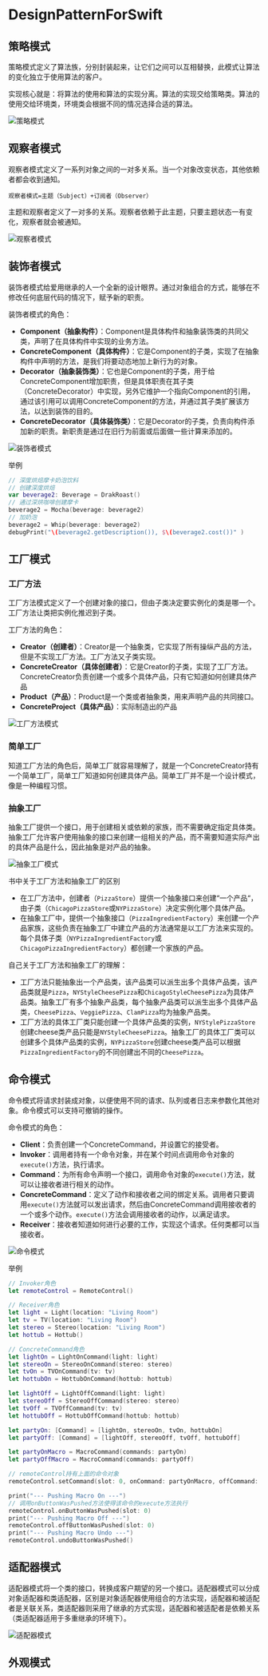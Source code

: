 # DesignPatternForSwift

## 策略模式

策略模式定义了算法族，分别封装起来，让它们之间可以互相替换，此模式让算法的变化独立于使用算法的客户。

实现核心就是：将算法的使用和算法的实现分离。算法的实现交给策略类。算法的使用交给环境类，环境类会根据不同的情况选择合适的算法。

![策略模式](./resources/策略模式.png)

## 观察者模式

观察者模式定义了一系列对象之间的一对多关系。当一个对象改变状态，其他依赖者都会收到通知。

`观察者模式=主题（Subject）+订阅者（Observer）`

主题和观察者定义了一对多的关系。观察者依赖于此主题，只要主题状态一有变化，观察者就会被通知。

![观察者模式](./resources/观察者模式.png)

## 装饰者模式

装饰者模式给爱用继承的人一个全新的设计眼界。通过对象组合的方式，能够在不修改任何底层代码的情况下，赋予新的职责。

装饰者模式的角色：

+ **Component（抽象构件）**：Component是具体构件和抽象装饰类的共同父类，声明了在具体构件中实现的业务方法。
+ **ConcreteComponent（具体构件）**：它是Component的子类，实现了在抽象构件中声明的方法，是我们将要动态地加上新行为的对象。
+ **Decorator（抽象装饰类）**：它也是Component的子类，用于给ConcreteComponent增加职责，但是具体职责在其子类（ConcreteDecorator）中实现，另外它维护一个指向Component的引用，通过该引用可以调用ConcreteComponent的方法，并通过其子类扩展该方法，以达到装饰的目的。
+ **ConcreteDecorator（具体装饰类）**：它是Decorator的子类，负责向构件添加新的职责。新职责是通过在旧行为前面或后面做一些计算来添加的。

![装饰者模式](./resources/装饰器模式.png)

举例

```Swift
// 深度烘焙摩卡奶泡饮料
// 创建深度烘焙
var beverage2: Beverage = DrakRoast()
// 通过深烘咖啡创建摩卡
beverage2 = Mocha(beverage: beverage2)
// 加奶泡
beverage2 = Whip(beverage: beverage2)
debugPrint("\(beverage2.getDescription()), $\(beverage2.cost())" )
```

## 工厂模式

### 工厂方法
工厂方法模式定义了一个创建对象的接口，但由子类决定要实例化的类是哪一个。工厂方法让类把实例化推迟到子类。

工厂方法的角色：

+ **Creator（创建者）**：Creator是一个抽象类，它实现了所有操纵产品的方法，但是不实现工厂方法。工厂方法又子类实现。
+ **ConcreteCreator（具体创建者）**：它是Creator的子类，实现了工厂方法。ConcreteCreator负责创建一个或多个具体产品，只有它知道如何创建具体产品
+ **Product（产品）**：Product是一个类或者抽象类，用来声明产品的共同接口。
+ **ConcreteProject（具体产品）**：实际制造出的产品

![工厂方法模式](./resources/工厂方法模式.png)

### 简单工厂

知道工厂方法的角色后，简单工厂就容易理解了，就是一个ConcreteCreator持有一个简单工厂，简单工厂知道如何创建具体产品。简单工厂并不是一个设计模式，像是一种编程习惯。

### 抽象工厂

抽象工厂提供一个接口，用于创建相关或依赖的家族，而不需要确定指定具体类。抽象工厂允许客户使用抽象的接口来创建一组相关的产品，而不需要知道实际产出的具体产品是什么，因此抽象是对产品的抽象。

![抽象工厂模式](./resources/抽象工厂模式.png)

书中关于工厂方法和抽象工厂的区别

+ 在工厂方法中，创建者（`PizzaStore`）提供一个抽象接口来创建“一个产品“，由子类（`ChicagoPizzaStore`或`NYPizzaStore`）决定实例化哪个具体产品。
+ 在抽象工厂中，提供一个抽象接口（`PizzaIngredientFactory`）来创建一个产品家族，这些负责在抽象工厂中建立产品的方法通常是以工厂方法来实现的。每个具体子类（`NYPizzaIngredientFactory`或`ChicagoPizzaIngredientFactory`）都创建一个家族的产品。

自己关于工厂方法和抽象工厂的理解：

+ 工厂方法只能抽象出一个产品类，该产品类可以派生出多个具体产品类，该产品类就是`Pizza`，`NYStyleCheesePizza`和`ChicagoStyleCheesePizza`为具体产品类。抽象工厂有多个抽象产品类，每个抽象产品类可以派生出多个具体产品类，`CheesePizza`、`VeggiePizza`、`ClamPizza`均为抽象产品类。
+ 工厂方法的具体工厂类只能创建一个具体产品类的实例，`NYStylePizzaStore`创建cheese类产品只能是`NYStyleCheesePizza`。抽象工厂的具体工厂类可以创建多个具体产品类的实例，`NYPizzaStore`创建cheese类产品可以根据`PizzaIngredientFactory`的不同创建出不同的`CheesePizza`。

## 命令模式

命令模式将请求封装成对象，以便使用不同的请求、队列或者日志来参数化其他对象。命令模式可以支持可撤销的操作。

命令模式的角色：

+ **Client**：负责创建一个ConcreteCommand，并设置它的接受者。
+ **Invoker**：调用者持有一个命令对象，并在某个时间点调用命令对象的`execute()`方法，执行请求。
+ **Command**：为所有命令声明一个接口，调用命令对象的`execute()`方法，就可以让接收者进行相关的动作。
+ **ConcreteCommand**：定义了动作和接收者之间的绑定关系。调用者只要调用`execute()`方法就可以发出请求，然后由ConcreteCommand调用接收者的一个或多个动作。`execute()`方法会调用接收者的动作，以满足请求。
+ **Receiver**：接收者知道如何进行必要的工作，实现这个请求。任何类都可以当接收者。

![命令模式](./resources/命令模式.png)

举例

```Swift
// Invoker角色
let remoteControl = RemoteControl()

// Receiver角色
let light = Light(location: "Living Room")
let tv = TV(location: "Living Room")
let stereo = Stereo(location: "Living Room")
let hottub = Hottub()

// ConcreteCommand角色
let lightOn = LightOnCommand(light: light)
let stereoOn = StereoOnCommand(stereo: stereo)
let tvOn = TVOnCommand(tv: tv)
let hottubOn = HottubOnCommand(hottub: hottub)

let lightOff = LightOffCommand(light: light)
let stereoOff = StereoOffCommand(stereo: stereo)
let tvOff = TVOffCommand(tv: tv)
let hottubOff = HottubOffCommand(hottub: hottub)

let partyOn: [Command] = [lightOn, stereoOn, tvOn, hottubOn]
let partyOff: [Command] = [lightOff, stereoOff, tvOff, hottubOff]

let partyOnMacro = MacroCommand(commands: partyOn)
let partyOffMacro = MacroCommand(commands: partyOff)

// remoteControl持有上面的命令对象
remoteControl.setCommand(slot: 0, onCommand: partyOnMacro, offCommand: partyOffMacro)

print("--- Pushing Macro On ---")
// 调用onButtonWasPushed方法使得该命令的execute方法执行
remoteControl.onButtonWasPushed(slot: 0)
print("--- Pushing Macro Off ---")
remoteControl.offButtonWasPushed(slot: 0)
print("--- Pushing Macro Undo ---")
remoteControl.undoButtonWasPushed()
```

## 适配器模式

适配器模式将一个类的接口，转换成客户期望的另一个接口。适配器模式可以分成对象适配器和类适配器，区别是对象适配器使用组合的方法实现，适配器和被适配者是关联关系，类适配器则采用了继承的方式实现，适配器和被适配者是依赖关系（类适配器适用于多重继承的环境下）。

![适配器模式](./resources/适配器模式.png)

## 外观模式








